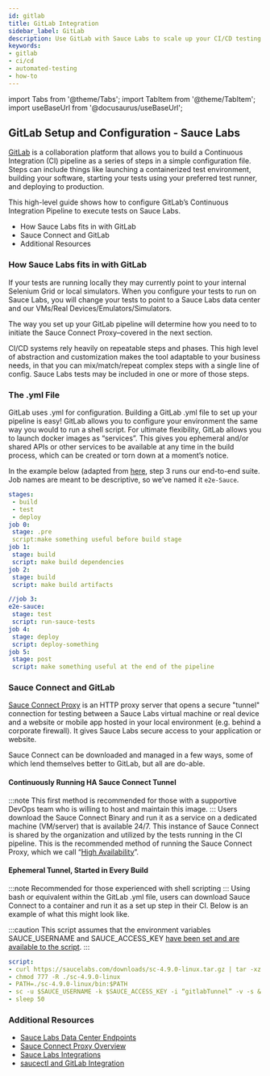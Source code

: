 ```yaml
---
id: gitlab
title: GitLab Integration
sidebar_label: GitLab
description: Use GitLab with Sauce Labs to scale up your CI/CD testing process
keywords:
- gitlab
- ci/cd
- automated-testing
- how-to
---
```


import Tabs from '@theme/Tabs';
import TabItem from '@theme/TabItem';
import useBaseUrl from '@docusaurus/useBaseUrl';

## GitLab Setup and Configuration - Sauce Labs

[GitLab](https://about.gitlab.com/) is a collaboration platform that allows you to build a Continuous Integration (CI) pipeline as a series of steps in a simple configuration file. Steps can include things like launching a containerized test environment, building your software, starting your tests using your preferred test runner, and deploying to production.

This high-level guide shows how to configure GitLab’s Continuous Integration Pipeline to execute tests on Sauce Labs.

- How Sauce Labs fits in with GitLab
- Sauce Connect and GitLab
- Additional Resources

### How Sauce Labs fits in with GitLab

If your tests are running locally they may currently point to your internal Selenium Grid or local simulators. When you configure your tests to run on Sauce Labs, you will change your tests to point to a Sauce Labs data center and our VMs/Real Devices/Emulators/Simulators.

The way you set up your GitLab pipeline will determine how you need to to initiate the Sauce Connect Proxy–covered in the next section.

CI/CD systems rely heavily on repeatable steps and phases. This high level of abstraction and customization makes the tool adaptable to your business needs, in that you can mix/match/repeat complex steps with a single line of config. Sauce Labs tests may be included in one or more of those steps.

### The .yml File

GitLab uses .yml for configuration. Building a GitLab .yml file to set up your pipeline is easy! GitLab allows you to configure your environment the same way you would to run a shell script. For ultimate flexibility, GitLab allows you to launch docker images as “services”. This gives you ephemeral and/or shared APIs or other services to be available at any time in the build process, which can be created or torn down at a moment’s notice.

In the example below (adapted from [here](https://gitlab.com/gitlab-org/gitlab/-/blob/e042b023f461be91c62d95dfd1de4547e1a8c572/doc/ci/yaml/README.md), step 3 runs our end-to-end suite. Job names are meant to be descriptive, so we’ve named it `e2e-Sauce`.

```yaml title="gitlab.yml"
stages:
 - build
 - test
 - deploy
job 0:
 stage: .pre
 script:make something useful before build stage
job 1:
 stage: build
 script: make build dependencies
job 2:
 stage: build
 script: make build artifacts

//job 3:
e2e-sauce:
 stage: test
 script: run-sauce-tests
job 4:
 stage: deploy
 script: deploy-something
job 5:
 stage: post
 script: make something useful at the end of the pipeline
```

### Sauce Connect and GitLab

[Sauce Connect Proxy](/secure-connections/sauce-connect) is an HTTP proxy server that opens a secure "tunnel" connection for testing between a Sauce Labs virtual machine or real device and a website or mobile app hosted in your local environment (e.g. behind a corporate firewall). It gives Sauce Labs secure access to your application or website.

Sauce Connect can be downloaded and managed in a few ways, some of which lend themselves better to GitLab, but all are do-able.

#### Continuously Running HA Sauce Connect Tunnel

:::note
This first method is recommended for those with a supportive DevOps team who is willing to host and maintain this image.
:::
Users download the Sauce Connect Binary and run it as a service on a dedicated machine (VM/server) that is available 24/7. This instance of Sauce Connect is shared by the organization and utilized by the tests running in the CI pipeline. This is the recommended method of running the Sauce Connect Proxy, which we call “[High Availability](/secure-connections/sauce-connect/setup-configuration/high-availability)”.

#### Ephemeral Tunnel, Started in Every Build

:::note
Recommended for those experienced with shell scripting
:::
Using bash or equivalent within the GitLab .yml file, users can download Sauce Connect to a container and run it as a set up step in their CI. Below is an example of what this might look like.

:::caution
This script assumes that the environment variables SAUCE_USERNAME and SAUCE_ACCESS_KEY [have been set and are available to the script](/basics/environment-variables/).
:::

```yaml title="gitlab-sc.yml"
script:
- curl https://saucelabs.com/downloads/sc-4.9.0-linux.tar.gz | tar -xz
- chmod 777 -R ./sc-4.9.0-linux
- PATH=./sc-4.9.0-linux/bin:$PATH
- sc -u $SAUCE_USERNAME -k $SAUCE_ACCESS_KEY -i “gitlabTunnel” -v -s &
- sleep 50
```

### Additional Resources

- [Sauce Labs Data Center Endpoints](/basics/data-center-endpoints/)
- [Sauce Connect Proxy Overview](https://saucelabs.com/resources/white-papers/sauce-connect-proxy-security-overview)
- [Sauce Labs Integrations](/basics/integrations-overview/)
- [saucectl and GitLab Integration](/dev/cli/saucectl/usage/ci/gitlab/)
